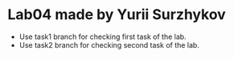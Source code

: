 # Lab04 made by Yurii Surzhykov
* Use task1 branch for checking first task of the lab.
* Use task2 branch for checking second task of the lab.
